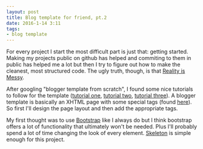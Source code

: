 ```yaml
---
layout: post
title: Blog template for friend, pt.2
date: 2016-1-14 3:11
tags:
- blog template 
---
```


For every project I start the most difficult part is just that: getting started. Making my projects public on github has helped and commiting to them in public has helped me a lot but then I try to figure out how to make the cleanest, most structured code. The ugly truth, though, is that [Reality is Messy](http://www.the-haystack.com/2016/01/05/reality-is-messy/?utm_source=CSS-Weekly&utm_campaign=Issue-197&utm_medium=email). 
 
After googling "blogger template from scratch", I found some nice tutorials to follow for the template ([tutorial one](http://www.codedodle.com/2014/10/blogger-template-design-scratch-section-widget.html), [tutorial two](https://subinsb.com/make-a-blank-blogger-template), [tutorial three](http://www.nagekar.com/2015/06/creating-custom-blogger-template-from.html)). A blogger template is basically an XHTML page with some special tags (found [here](https://support.google.com/blogger/topic/6321969?hl=en&ref_topic=3369773)). So first I'll design the page layout and then add the appropriate tags. 

My first thought was to use [Bootstrap](http://getbootstrap.com/) like I always do but I think bootstrap offers a lot of functionality that ultimately won't be needed. Plus I'll probably spend a lot of time changing the look of every element. [Skeleton](http://getskeleton.com/) is simple enough for this project. 
